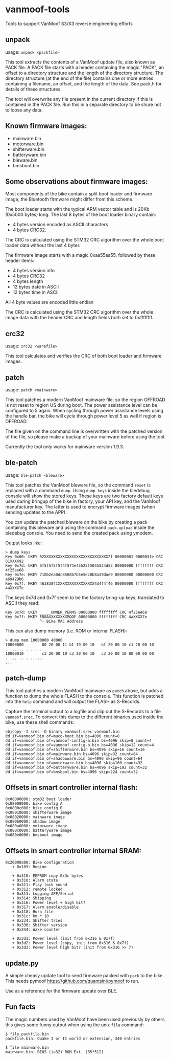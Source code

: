 # vanmoof-tools

Tools to support VanMoof S3/X3 reverse engineering efforts

## unpack

usage: `unpack <packfile>`

This tool extracts the contents of a VanMoof update file, also known as PACK file. A PACK file starts with a header containing the magic "PACK", an offset to a directory structure and the length of the directory structure. The directory structure (at the end of the file) contains one or more entries containing a filename, an offset, and the length of the data. See pack.h for details of these structures.

The tool will overwrite any file present in the current directory if this is contained in the PACK file. Run this in a separate directory to be shure not to loose any data.

## Known firmware images:

- mainware.bin
- motorware.bin
- shifterware.bin
- batteryware.bin
- bleware.bin
- bmsboot.bin

## Some observations about firmware images:

Most components of the bike contain a split boot loader and firmware image, the Bluetooth firmware might differ from this scheme.

The boot loader starts with the typical ARM vector table and is 20Kb (0x5000 bytes) long.
The last 8 bytes of the boot loader binary contain:
- 4 bytes version encoded as ASCII characters
- 4 bytes CRC32.

The CRC is calculated using the STM32 CRC algorithm over the whole boot loader data without the last 4 bytes

The firmware image starts with a magic 0xaa55aa55, followed by these header items:
- 4 bytes version info
- 4 bytes CRC32
- 4 bytes length
- 12 bytes date in ASCII
- 12 bytes time in ASCII

All 4 byte values are encoded little endian

The CRC is calculated using the STM32 CRC algorithm over the whole image data with the header CRC and length fields both set to 0xffffffff.

## crc32

usage: `crc32 <warefile>`

This tool calculates and verifies the CRC of both boot loader and firmware images.

## patch

usage: `patch <mainware>`

This tool patches a modern VanMoof mainware file, so the region OFFROAD is not reset to region US during boot. The power assistance level can be configured to 5 again. When cycling through power assistance levels using the handle bar, the bike will cycle through power level 5 as well if region is OFFROAD.

The file given on the command line is overwritten with the patched version of the file, so please make a backup of your mainware before using the tool.

Currently the tool only works for mainware version 1.9.3.


## ble-patch

usage: `ble-patch <bleware>`

This tool patches the VanMoof bleware file, so the command `reset` is replaced with a command `dump`. Using `dump keys` inside the bledebug console will show the stored keys. These keys are two factory default keys used during bringup of the bike in factory, your API key, and the VanMoof manufacturer key. The latter is used to encrypt firmware images (when sending updates to the APP).

You can update the patched bleware on the bike by creating a pack containing this bleware and using the command `pack-upload` inside the bledebug console. You need to send the created pack using ymodem.

Output looks like:

```
> dump keys
Key 0x00: UKEY 52XXXXXXXXXXXXXXXXXXXXXXXXXXXX2f 00000001 000003fe CRC 81XXXX92
Key 0x7d: UKEY 5f5f5f5f5f4f574e45525f5045524d53 00000000 ffffffff CRC 4f25ee68
Key 0x7e: MKEY 710b2ea0dc8568b7b5e5ec0b8a39dae9 00000000 00000000 CRC a69429b6
Key 0x7f: MKEY 46383841XXXXXXXXXXXXXXXX4d4f4f46 00000000 ffffffff CRC 4aXXXX7e
```

The keys 0x7d and 0x7f seem to be the factory bring-up keys, translated to ASCII they read:

```
Key 0x7d: UKEY _____OWNER_PERMS 00000000 ffffffff CRC 4f25ee68
Key 0x7f: MKEY F88AXXXXXXXXMOOF 00000000 ffffffff CRC 4aXXXX7e
               ^- Bike MAC Address
```

This can also dump memory (i.e. ROM or internal FLASH):

```
> dump mem 10000000 40000
10000000        00 20 00 11 b1 19 00 10   bf 20 00 10 c1 20 00 10       . ...... . ... ..
10000010        c3 20 00 10 c3 20 00 10   c3 20 00 10 00 00 00 00       . ... .. . ......
...
```


## patch-dump

This tool patches a modern VanMoof mainware as `patch` above, but adds a function to dump the whole FLASH to the console. This function is patched into the `help` command and will output the FLASH as S-Records.

Capture the terminal output to a logfile and clip out the S-Records to a file `vanmoof.srec`. To convert this dump to the different binaries used inside the bike, use these shell commands:

```
objcopy -I srec -O binary vanmoof.srec vanmoof.bin
dd if=vanmoof.bin of=muco-boot.bin bs=4096 count=8
dd if=vanmoof.bin of=vanmoof-config-a.bin bs=4096 skip=8 count=4
dd if=vanmoof.bin of=vanmoof-config-b.bin bs=4096 skip=12 count=4
dd if=vanmoof.bin of=shifterware.bin bs=4096 skip=16 count=16
dd if=vanmoof.bin of=mainware.bin bs=4096 skip=32 count=64
dd if=vanmoof.bin of=shadowware.bin bs=4096 skip=96 count=64
dd if=vanmoof.bin of=motorware.bin bs=4096 skip=160 count=32
dd if=vanmoof.bin of=batteryware.bin bs=4096 skip=192 count=32
dd if=vanmoof.bin of=bmsboot.bin bs=4096 skip=224 count=32
```


## Offsets in smart controller internal flash:

```
0x08000000: stm32 boot loader
0x08008000: bike config A
0x0800c000: bike config B
0x08010000: shifterware image
0x08020000: mainware image
0x08060000: shadow image
0x080a0000: motorware image
0x080c0000: batteryware image
0x080e0000: bmsboot image
```

## Offsets in smart controller internal SRAM:

```
0x20000a00: Bike configuration
   + 0x109: Region

   + 0x310: EEPROM copy 0x3c bytes
   + 0x310: Alarm state
   + 0x311: Play lock sound
   + 0x312: remote locked
   + 0x313: Logging APP/Serial
   + 0x314: Shipping
   + 0x316: Power level + high bit?
   + 0x317: Alarm enable/disable
   + 0x318: Horn file
   + 0x31c: km * 10
   + 0x334: Shifter tries
   + 0x336: Shifter version
   + 0x344: Wake counter

   + 0x3d1: Power level (init from 0x316 & 0x7f)
   + 0x3d2: Power level (copy, init from 0x316 & 0x7f)
   + 0x3d3: Power level high bit? (init from 0x316 >> 7)
```


## update.py


A simple cheasy update tool to send firmware packed with `pack` to the bike. This needs pymoof https://github.com/quantsini/pymoof to run.

Use as a reference for the firmware update over BLE.


## Fun facts

The magic numbers used by VanMoof have been used previously by others, this gives some funny output when using the unix `file` command:

```
$ file packfile.bin
packfile.bin: Quake I or II world or extension, 340 entries

$ file mainware.bin
mainware.bin: BIOS (ia32) ROM Ext. (85*512)
```
